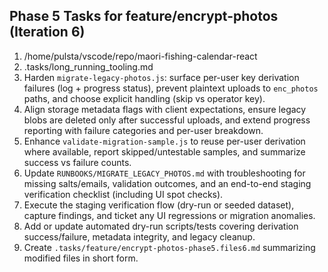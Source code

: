 ## Phase 5 Tasks for feature/encrypt-photos (Iteration 6)

1. /home/pulsta/vscode/repo/maori-fishing-calendar-react
2. .tasks/long_running_tooling.md
3. Harden `migrate-legacy-photos.js`: surface per-user key derivation failures (log + progress status), prevent plaintext uploads to `enc_photos` paths, and choose explicit handling (skip vs operator key).
4. Align storage metadata flags with client expectations, ensure legacy blobs are deleted only after successful uploads, and extend progress reporting with failure categories and per-user breakdown.
5. Enhance `validate-migration-sample.js` to reuse per-user derivation where available, report skipped/untestable samples, and summarize success vs failure counts.
6. Update `RUNBOOKS/MIGRATE_LEGACY_PHOTOS.md` with troubleshooting for missing salts/emails, validation outcomes, and an end-to-end staging verification checklist (including UI spot checks).
7. Execute the staging verification flow (dry-run or seeded dataset), capture findings, and ticket any UI regressions or migration anomalies.
8. Add or update automated dry-run scripts/tests covering derivation success/failure, metadata integrity, and legacy cleanup.
9. Create `.tasks/feature/encrypt-photos-phase5.files6.md` summarizing modified files in short form.
